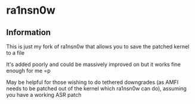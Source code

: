 # ra1nsn0w

## Information

This is just my fork of ra1nsn0w that allows you to save the patched kernel to a file

It's added poorly and could be massively improved on but it works fine enough for me =p

May be helpful for those wishing to do tethered downgrades (as AMFI needs to be patched out of the kernel which ra1nsn0w can do), assuming you have a working ASR patch
